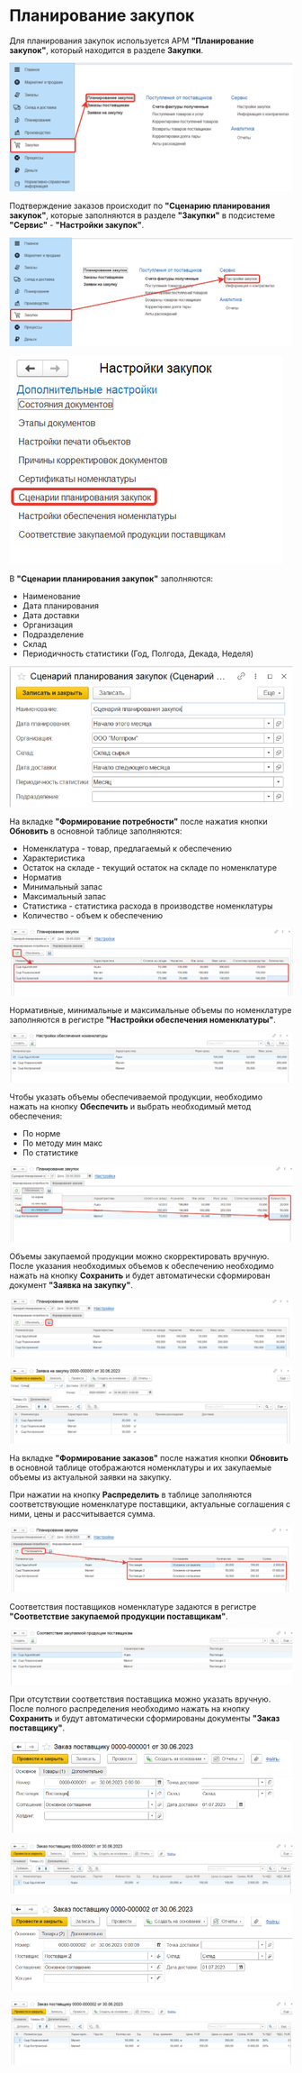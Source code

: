 # Планирование закупок

Для планирования закупок используется АРМ **"Планирование закупок"**, который находится в разделе **Закупки**.

[![1][1]][1]

Подтверждение заказов происходит по **"Сценарию планирования закупок"**, которые заполняются в разделе **"Закупки"** в подсистеме **"Сервис"** - **"Настройки закупок"**.

[![2][2]][2]

[![3][3]][3]

В **"Сценарии планирования закупок"** заполняются:

- Наименование
- Дата планирования
- Дата доставки
- Организация
- Подразделение
- Склад
- Периодичность статистики (Год, Полгода, Декада, Неделя)

[![4][4]][4]

На вкладке **"Формирование потребности"** после нажатия кнопки **Обновить** в основной таблице заполняются:

- Номенклатура - товар, предлагаемый к обеспечению
- Характеристика
- Остаток на складе - текущий остаток на складе по номенклатуре
- Норматив
- Минимальный запас
- Максимальный запас
- Статистика - статистика расхода в производстве номенклатуры
- Количество - объем к обеспечению

[![5][5]][5]

Нормативные, минимальные и максимальные объемы по номенклатуре заполняются в регистре **"Настройки обеспечения номенклатуры"**.

[![6][6]][6]

Чтобы указать объемы обеспечиваемой продукции, необходимо нажать на кнопку **Обеспечить** и выбрать необходимый метод обеспечения:

- По норме
- По методу мин макс
- По статистике

[![7][7]][7]

Объемы закупаемой продукции можно скорректировать вручную. После указания необходимых объемов к обеспечению необходимо нажать на кнопку **Сохранить** и будет автоматически сформирован документ **"Заявка на закупку"**.

[![8][8]][8]

[![9][9]][9]

На вкладке **"Формирование заказов"** после нажатия кнопки **Обновить** в основной таблице отображаются номенклатуры и их закупаемые объемы из актуальной заявки на закупку.

При нажатии на кнопку **Распределить** в таблице заполняются соответствующие номенклатуре поставщики, актуальные соглашения с ними, цены и рассчитывается сумма.

[![10][10]][10]

Соответствия поставщиков номенклатуре задаются в регистре **"Соответствие закупаемой продукции поставщикам"**.

[![11][11]][11]

При отсутствии соответствия поставщика можно указать вручную. После полного распределения необходимо нажать на кнопку **Сохранить** и будут автоматически сформированы документы **"Заказ поставщику"**.

[![12][12]][12]

[![13][13]][13]

[![14][14]][14]

[![15][15]][15]

[1]: PurchasesPlanning.assets/1.png
[2]: PurchasesPlanning.assets/2.png
[3]: PurchasesPlanning.assets/3.png
[4]: PurchasesPlanning.assets/4.png
[5]: PurchasesPlanning.assets/5.png
[6]: PurchasesPlanning.assets/6.png
[7]: PurchasesPlanning.assets/7.png
[8]: PurchasesPlanning.assets/8.png
[9]: PurchasesPlanning.assets/9.png
[10]: PurchasesPlanning.assets/10.png
[11]: PurchasesPlanning.assets/11.png
[12]: PurchasesPlanning.assets/12.png
[13]: PurchasesPlanning.assets/13.png
[14]: PurchasesPlanning.assets/14.png
[15]: PurchasesPlanning.assets/15.png
